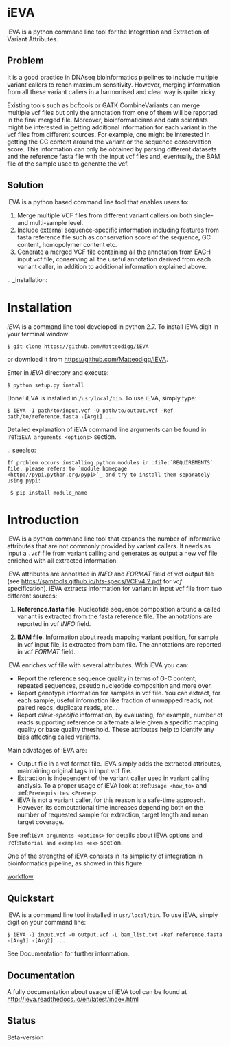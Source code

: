 # iEVA

iEVA is a python command line tool for the Integration and Extraction of Variant Attributes.

## Problem

It is a good practice in DNAseq bioinformatics pipelines to include multiple variant callers to reach maximum sensitivity. However, merging information from all these variant callers in a harmonised and clear way is quite tricky.

Existing tools such as bcftools or GATK CombineVariants can merge multiple vcf files but only the annotation from one of them will be reported in the final merged file. Moreover, bioinformaticians and data scientists might be interested in getting additional information for each variant in the vcf files from different sources. For example, one might be interested in getting the GC content around the variant or the sequence conservation score. This information can only be obtained by parsing different datasets and the reference fasta file with the input vcf files and, eventually, the BAM file of the sample used to generate the vcf.

## Solution

iEVA is a python based command line tool that enables users to:

1. Merge multiple VCF files from different variant callers on both single- and multi-sample level.
2. Include external sequence-specific information including features from fasta reference file such as conservation score of the sequence, GC content, homopolymer content etc.
3. Generate a merged VCF file containing all the annotation from EACH input vcf file, conserving all the useful annotation derived from each variant caller, in addition to additional information explained above.

.. _installation:

Installation
============

*iEVA* is a command line tool developed in python 2.7. To install iEVA digit in your terminal window:

    $ git clone https://github.com/Matteodigg/iEVA

or download it from https://github.com/Matteodigg/iEVA.

Enter in *iEVA* directory and execute:

    $ python setup.py install

Done! iEVA is installed in ``/usr/local/bin``. To use iEVA, simply type:

    $ iEVA -I path/to/input.vcf -O path/to/output.vcf -Ref path/to/reference.fasta -[Arg1] ...

Detailed explanation of iEVA command line arguments can be found in :ref:`iEVA arguments <options>` section.

.. seealso:

    If problem occurs installing python modules in :file:`REQUIREMENTS` file, please refers to `module homepage <http://pypi.python.org/pypi>`_ and try to install them separately using pypi:

     $ pip install module_name

Introduction
============

iEVA is a python command line tool that expands the number of informative attributes that are not commonly provided by variant callers. It needs as input a ``.vcf`` file from variant calling and generates as output a new vcf file enriched with all extracted information.

iEVA attributes are annotated in *INFO* and *FORMAT* field of vcf output file (see https://samtools.github.io/hts-specs/VCFv4.2.pdf for *vcf* specification). iEVA extracts information for variant in input vcf file from two different sources:

1. **Reference.fasta file**. Nucleotide sequence composition around a called variant is extracted from the fasta reference file. The annotations are reported in vcf *INFO* field.

2. **BAM file**. Information about reads mapping variant position, for sample in vcf input file, is extracted from bam file. The annotations are reported in vcf *FORMAT* field.

iEVA enriches vcf file with several attributes. With iEVA you can:

* Report the reference sequence quality in terms of G-C content, repeated sequences, pseudo nucleotide composition and more over. 
* Report genotype information for samples in vcf file. You can extract, for each sample, useful information like fraction of unmapped reads, not paired reads, duplicate reads, etc.\.\.
* Report *allele-specific* information, by evaluating, for example, number of reads supporting reference or alternate allele given a specific mapping quality or base quality threshold. These attributes help to identify any bias affecting called variants.

Main advatages of iEVA are:

* Output file in a vcf format file. iEVA simply adds the extracted attributes, maintaining original tags in input vcf file.
* Extraction is independent of the variant caller used in variant calling analysis. To a proper usage of iEVA look at :ref:`Usage <how_to>` and :ref:`Prerequisites <Prereq>`.
* iEVA is not a variant caller, for this reason is a safe-time approach. However, its computational time increases depending both on the number of requested sample for extraction, target length and mean target coverage.

See :ref:`iEVA arguments <options>` for details about iEVA options and :ref:`Tutorial and examples <ex>` section.

One of the strengths of iEVA consists in its simplicity of integration in bioinformatics pipeline, as showed in this figure:

[workflow](/docs/source/Workflow-iEVA.PNG)

Quickstart
----------
iEVA is a command line tool installed in ``usr/local/bin``. To use iEVA, simply digit on your command line:

	$ iEVA -I input.vcf -O output.vcf -L bam_list.txt -Ref reference.fasta -[Arg1] -[Arg2] ...

See Documentation for further information.

Documentation
-------------
A fully documentation about usage of iEVA tool can be found at http://ieva.readthedocs.io/en/latest/index.html


Status
------
Beta-version
